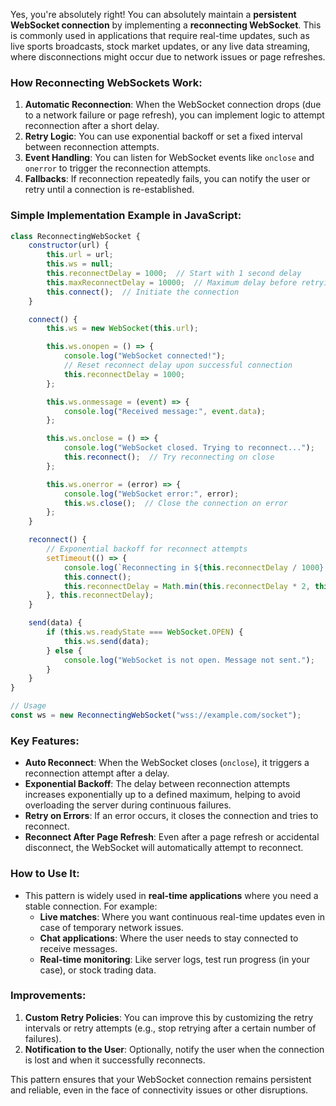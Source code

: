 Yes, you're absolutely right! You can absolutely maintain a **persistent WebSocket connection** by implementing a **reconnecting WebSocket**. This is commonly used in applications that require real-time updates, such as live sports broadcasts, stock market updates, or any live data streaming, where disconnections might occur due to network issues or page refreshes.

### How Reconnecting WebSockets Work:
1. **Automatic Reconnection**: When the WebSocket connection drops (due to a network failure or page refresh), you can implement logic to attempt reconnection after a short delay.
2. **Retry Logic**: You can use exponential backoff or set a fixed interval between reconnection attempts.
3. **Event Handling**: You can listen for WebSocket events like `onclose` and `onerror` to trigger the reconnection attempts.
4. **Fallbacks**: If reconnection repeatedly fails, you can notify the user or retry until a connection is re-established.

### Simple Implementation Example in JavaScript:

```javascript
class ReconnectingWebSocket {
    constructor(url) {
        this.url = url;
        this.ws = null;
        this.reconnectDelay = 1000;  // Start with 1 second delay
        this.maxReconnectDelay = 10000;  // Maximum delay before retrying
        this.connect();  // Initiate the connection
    }

    connect() {
        this.ws = new WebSocket(this.url);

        this.ws.onopen = () => {
            console.log("WebSocket connected!");
            // Reset reconnect delay upon successful connection
            this.reconnectDelay = 1000;
        };

        this.ws.onmessage = (event) => {
            console.log("Received message:", event.data);
        };

        this.ws.onclose = () => {
            console.log("WebSocket closed. Trying to reconnect...");
            this.reconnect();  // Try reconnecting on close
        };

        this.ws.onerror = (error) => {
            console.log("WebSocket error:", error);
            this.ws.close();  // Close the connection on error
        };
    }

    reconnect() {
        // Exponential backoff for reconnect attempts
        setTimeout(() => {
            console.log(`Reconnecting in ${this.reconnectDelay / 1000} seconds...`);
            this.connect();
            this.reconnectDelay = Math.min(this.reconnectDelay * 2, this.maxReconnectDelay);  // Increase delay exponentially
        }, this.reconnectDelay);
    }

    send(data) {
        if (this.ws.readyState === WebSocket.OPEN) {
            this.ws.send(data);
        } else {
            console.log("WebSocket is not open. Message not sent.");
        }
    }
}

// Usage
const ws = new ReconnectingWebSocket("wss://example.com/socket");
```

### Key Features:
- **Auto Reconnect**: When the WebSocket closes (`onclose`), it triggers a reconnection attempt after a delay.
- **Exponential Backoff**: The delay between reconnection attempts increases exponentially up to a defined maximum, helping to avoid overloading the server during continuous failures.
- **Retry on Errors**: If an error occurs, it closes the connection and tries to reconnect.
- **Reconnect After Page Refresh**: Even after a page refresh or accidental disconnect, the WebSocket will automatically attempt to reconnect.

### How to Use It:
- This pattern is widely used in **real-time applications** where you need a stable connection. For example:
  - **Live matches**: Where you want continuous real-time updates even in case of temporary network issues.
  - **Chat applications**: Where the user needs to stay connected to receive messages.
  - **Real-time monitoring**: Like server logs, test run progress (in your case), or stock trading data.

### Improvements:
1. **Custom Retry Policies**: You can improve this by customizing the retry intervals or retry attempts (e.g., stop retrying after a certain number of failures).
2. **Notification to the User**: Optionally, notify the user when the connection is lost and when it successfully reconnects.

This pattern ensures that your WebSocket connection remains persistent and reliable, even in the face of connectivity issues or other disruptions.
